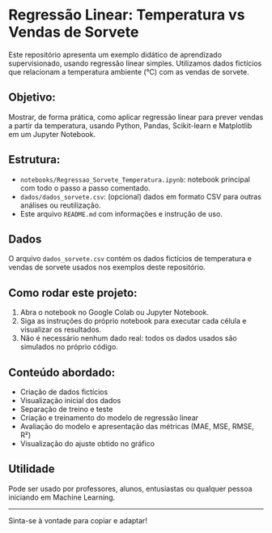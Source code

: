 # Regressão Linear: Temperatura vs Vendas de Sorvete

Este repositório apresenta um exemplo didático de aprendizado supervisionado, usando regressão linear simples. Utilizamos dados fictícios que relacionam a temperatura ambiente (°C) com as vendas de sorvete.

## Objetivo:

Mostrar, de forma prática, como aplicar regressão linear para prever vendas a partir da temperatura, usando Python, Pandas, Scikit-learn e Matplotlib em um Jupyter Notebook.

## Estrutura:

- `notebooks/Regressao_Sorvete_Temperatura.ipynb`: notebook principal com todo o passo a passo comentado.
- `dados/dados_sorvete.csv`: (opcional) dados em formato CSV para outras análises ou reutilização.
- Este arquivo `README.md` com informações e instrução de uso.


## Dados

O arquivo `dados_sorvete.csv` contém os dados fictícios de temperatura e vendas de sorvete usados nos exemplos deste repositório.

## Como rodar este projeto:

1. Abra o notebook no Google Colab ou Jupyter Notebook.
2. Siga as instruções do próprio notebook para executar cada célula e visualizar os resultados.
3. Não é necessário nenhum dado real: todos os dados usados são simulados no próprio código.

## Conteúdo abordado:

- Criação de dados fictícios
- Visualização inicial dos dados
- Separação de treino e teste
- Criação e treinamento do modelo de regressão linear
- Avaliação do modelo e apresentação das métricas (MAE, MSE, RMSE, R²)
- Visualização do ajuste obtido no gráfico

## Utilidade

Pode ser usado por professores, alunos, entusiastas ou qualquer pessoa iniciando em Machine Learning.

---

Sinta-se à vontade para copiar e adaptar!
